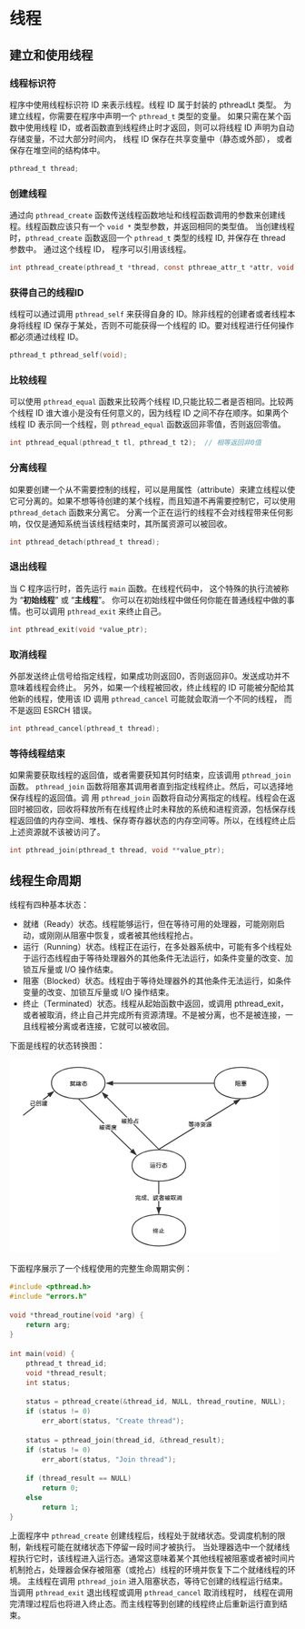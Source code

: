 # 线程

## 建立和使用线程

### 线程标识符

程序中使用线程标识符 ID 来表示线程。线程 ID 属于封装的 pthreadLt 类型。
为建立线程，你需要在程序中声明一个 `pthread_t` 类型的变量。 如果只需在某个函数中使用线程 ID，或者函数直到线程终止时才返回，则可以将线程 ID 声明为自动存储变量，不过大部分时间内， 线程 ID 保存在共享变量中（静态或外部）， 或者保存在堆空间的结构体中。

```c
pthread_t thread;
```

### 创建线程

通过向 `pthread_create` 函数传送线程函数地址和线程函数调用的参数来创建线程。线程函数应该只有一个 `void *` 类型参数，并返回相同的类型值。
当创建线程时，`pthread_create` 函数返回一个 `pthread_t` 类型的线程 ID, 并保存在 thread 参数中。 通过这个线程 ID， 程序可以引用该线程。

```c
int pthread_create(pthread_t *thread, const pthreae_attr_t *attr, void *(*start)(void *), void *arg);
```

### 获得自己的线程ID

线程可以通过调用 `pthread_self` 来获得自身的 ID。除非线程的创建者或者线程本身将线程 ID 保存于某处，否则不可能获得一个线程的 ID。要对线程进行任何操作都必须通过线程 ID。

```c
pthread_t pthread_self(void);
```

### 比较线程

可以使用 `pthread_equal` 函数来比较两个线程 ID,只能比较二者是否相同。比较两个线程 ID 谁大谁小是没有任何意义的，因为线程 ID 之间不存在顺序。如果两个线程 ID 表示同一个线程，则 `pthread_equal` 函数返回非零值，否则返回零值。

```c
int pthread_equal(pthread_t tl, pthread_t t2);  // 相等返回非0值
```

### 分离线程

如果要创建一个从不需要控制的线程，可以是用属性（attribute）来建立线程以使它可分离的。如果不想等待创建的某个线程，而且知道不再需要控制它，可以使用 `pthread_detach` 函数来分离它。
分离一个正在运行的线程不会对线程带来任何影响，仅仅是通知系统当该线程结束时，其所属资源可以被回收。

```c
int pthread_detach(pthread_t thread);
```

### 退出线程

当 C 程序运行时，首先运行 `main` 函数。在线程代码中， 这个特殊的执行流被称为 “**初始线程**” 或 “**主线程**”。 你可以在初始线程中做任何你能在普通线程中做的事情。也可以调用 `pthread_exit` 来终止自己。

```c
int pthread_exit(void *value_ptr);
```

### 取消线程

外部发送终止信号给指定线程，如果成功则返回0，否则返回非0。发送成功并不意味着线程会终止。
另外，如果一个线程被回收，终止线程的 ID 可能被分配给其他新的线程，使用该 ID 调用 `pthread_cancel` 可能就会取消一个不同的线程， 而不是返回 ESRCH 错误。

```c
int pthread_cancel(pthread_t thread);
```

### 等待线程结束

如果需要获取线程的返回值，或者需要获知其何时结束，应该调用 `pthread_join` 函数。 `pthread_join` 函数将阻塞其调用者直到指定线程终止。然后，可以选择地保存线程的返回值。调
用 `pthread_join` 函数将自动分离指定的线程。线程会在返回时被回收，回收将释放所有在线程终止时未释放的系统和进程资源，包栝保存线程返回值的内存空间、堆栈、保存寄存器状态的内存空间等。所以，在线程终止后上述资源就不该被访问了。

```c
int pthread_join(pthread_t thread, void **value_ptr);
```

## 线程生命周期

线程有四种基本状态：

- 就绪（Ready）状态。线程能够运行，但在等待可用的处理器，可能刚刚启动，或刚刚从阻塞中恢复，或者被其他线程抢占。
- 运行（Running）状态。线程正在运行，在多处器系统中，可能有多个线程处于运行态线程由于等待处理器外的其他条件无法运行，如条件变量的改变、加锁互斥量或 I/O 操作结束。
- 阻塞（Blocked）状态。线程由于等待处理器外的其他条件无法运行，如条件变量的改变、加锁互斥量或 I/O 操作结束。
- 终止（Terminated）状态。线程从起始函数中返回，或调用 pthread_exit，或者被取消，终止自己并完成所有资源清理。不是被分离，也不是被连接，一且线程被分离或者连接，它就可以被收回。

下面是线程的状态转换图：

![pipeline](images/lifecycle.png)

下面程序展示了一个线程使用的完整生命周期实例：

```c
#include <pthread.h>
#include "errors.h"

void *thread_routine(void *arg) {
    return arg;
}

int main(void) {
    pthread_t thread_id;
    void *thread_result;
    int status;

    status = pthread_create(&thread_id, NULL, thread_routine, NULL);
    if (status != 0)
        err_abort(status, "Create thread");

    status = pthread_join(thread_id, &thread_result);
    if (status != 0)
        err_abort(status, "Join thread");

    if (thread_result == NULL)
        return 0;
    else
        return 1;
}
```

上面程序中 `pthread_create` 创建线程后，线程处于就绪状态。受调度机制的限制，新线程可能在就绪状态下停留一段时间才被执行。
当处理器选中一个就绪线程执行它时，该线程进入运行态。通常这意味着某个其他线程被阻塞或者被时间片机制抢占，处理器会保存被阻塞（或抢占）线程的环境并恢复下二个就绪线程的环境。
主线程在调用 `pthread_join` 进入阻塞状态，等待它创建的线程运行结束。
当调用 `pthread_exit` 退出线程或调用 `pthread_cancel` 取消线程时， 线程在调用完清理过程后也将进入终止态。而主线程等到创建的线程终止后重新运行直到结束。
